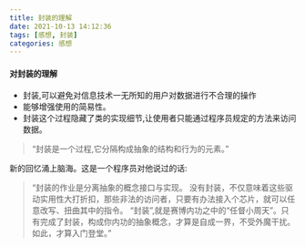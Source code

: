 ```yaml
---
title: 封装的理解
date: 2021-10-13 14:12:36
tags: [感想, 封装]
categories: 感想
---
```


#### 对封装的理解

- 封装,可以避免对信息技术一无所知的用户对数据进行不合理的操作
- 能够增强使用的简易性。
- 封装这个过程隐藏了类的实现细节,让使用者只能通过程序员规定的方法来访问数据。

<!--more-->

> “封装是一个过程,它分隔构成抽象的结构和行为的元素。”

新的回忆涌上脑海。这是一个程序员对他说过的话:

> “封装的作业是分离抽象的概念接口与实现。
没有封装，不仅意味着这些驱动实用性大打折扣，那些非法的访问者，只要有办法接入个芯片，就可以任意改写、扭曲其中的指令。
“封装”,就是赛博内功之中的“任督小周天”。只有完成了封装，构成你内功的抽象概念，才算是自成一界，不受外魔干扰。如此，才算入门登堂。”
